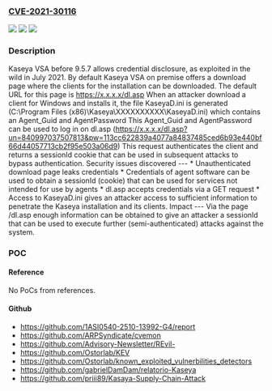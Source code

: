 ### [CVE-2021-30116](https://cve.mitre.org/cgi-bin/cvename.cgi?name=CVE-2021-30116)
![](https://img.shields.io/static/v1?label=Product&message=n%2Fa&color=blue)
![](https://img.shields.io/static/v1?label=Version&message=n%2Fa%20&color=brightgreen)
![](https://img.shields.io/static/v1?label=Vulnerability&message=n%2Fa&color=brightgreen)

### Description

Kaseya VSA before 9.5.7 allows credential disclosure, as exploited in the wild in July 2021. By default Kaseya VSA on premise offers a download page where the clients for the installation can be downloaded. The default URL for this page is https://x.x.x.x/dl.asp When an attacker download a client for Windows and installs it, the file KaseyaD.ini is generated (C:\Program Files (x86)\Kaseya\XXXXXXXXXX\KaseyaD.ini) which contains an Agent_Guid and AgentPassword This Agent_Guid and AgentPassword can be used to log in on dl.asp (https://x.x.x.x/dl.asp?un=840997037507813&pw=113cc622839a4077a84837485ced6b93e440bf66d44057713cb2f95e503a06d9) This request authenticates the client and returns a sessionId cookie that can be used in subsequent attacks to bypass authentication. Security issues discovered --- * Unauthenticated download page leaks credentials * Credentials of agent software can be used to obtain a sessionId (cookie) that can be used for services not intended for use by agents * dl.asp accepts credentials via a GET request * Access to KaseyaD.ini gives an attacker access to sufficient information to penetrate the Kaseya installation and its clients. Impact --- Via the page /dl.asp enough information can be obtained to give an attacker a sessionId that can be used to execute further (semi-authenticated) attacks against the system.

### POC

#### Reference
No PoCs from references.

#### Github
- https://github.com/1ASI0540-2510-13992-G4/report
- https://github.com/ARPSyndicate/cvemon
- https://github.com/Advisory-Newsletter/REvil-
- https://github.com/Ostorlab/KEV
- https://github.com/Ostorlab/known_exploited_vulnerbilities_detectors
- https://github.com/gabrielDamDam/relatorio-Kaseya
- https://github.com/priii89/Kasaya-Supply-Chain-Attack


